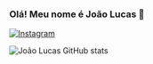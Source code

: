 ### Olá! Meu nome é João Lucas  👋
[![Instagram](https://img.shields.io/badge/Instagram-E4405F?style=for-the-badge&logo=instagram&logoColor=white)](https://www.instagram.com/joaolucas.alves010/)

![João Lucas GitHub stats](https://github-readme-stats.vercel.app/api?username=anuraghazra&show_icons=true&theme=radical)
